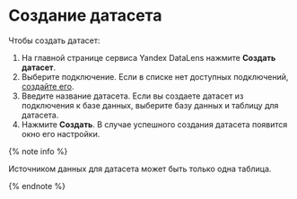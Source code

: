 # Создание датасета

Чтобы создать датасет:
1. На главной странице сервиса Yandex DataLens нажмите **Создать датасет**.
1. Выберите подключение. Если в списке нет доступных подключений, [создайте его](../../concepts/connection.md).
1. Введите название датасета. Если вы создаете датасет из подключения к базе данных, выберите базу данных и таблицу для датасета.
1. Нажмите **Создать**. В случае успешного создания датасета появится окно его настройки.

{% note info %}

Источником данных для датасета может быть только одна таблица.

{% endnote %}
